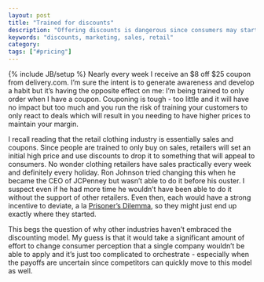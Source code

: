 ```yaml
---
layout: post
title: "Trained for discounts"
description: "Offering discounts is dangerous since consumers may start associating your brand with discounts. It can also lead to an entire industry being driven by discounts."
keywords: "discounts, marketing, sales, retail"
category:
tags: ["#pricing"]
---
```

{% include JB/setup %}
Nearly every week I receive an $8 off $25 coupon from delivery.com. I’m sure the intent is to generate awareness and develop a habit but it’s having the opposite effect on me: I’m being trained to only order when I have a coupon. Couponing is tough - too little and it will have no impact but too much and you run the risk of training your customers to only react to deals which will result in you needing to have higher prices to maintain your margin.

I recall reading that the retail clothing industry is essentially sales and coupons. Since people are trained to only buy on sales, retailers will set an initial high price and use discounts to drop it to something that will appeal to consumers. No wonder clothing retailers have sales practically every week and definitely every holiday. Ron Johnson tried changing this when he became the CEO of JCPenney but wasn’t able to do it before his ouster. I suspect even if he had more time he wouldn’t have been able to do it without the support of other retailers. Even then, each would have a strong incentive to deviate, a la <a href="https://en.wikipedia.org/wiki/Prisoner's_dilemma">Prisoner’s Dilemma</a>, so they might just end up exactly where they started.

This begs the question of why other industries haven’t embraced the discounting model. My guess is that it would take a significant amount of effort to change consumer perception that a single company wouldn’t be able to apply and it’s just too complicated to orchestrate - especially when the payoffs are uncertain since competitors can quickly move to this model as well.
